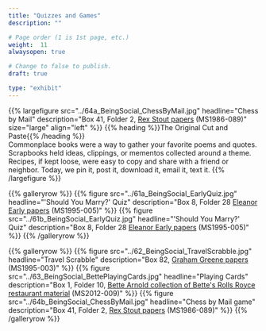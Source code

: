 ```yaml
---
title: "Quizzes and Games"
description: ""

# Page order (1 is 1st page, etc.)
weight:  11
alwaysopen: true

# Change to false to publish.
draft: true

type: "exhibit"
---
```


{{% largefigure src="../64a_BeingSocial_ChessByMail.jpg"
                headline="Chess by Mail"
                description="Box 41, Folder 2, [Rex Stout papers](https://bc-primo.hosted.exlibrisgroup.com/primo-explore/fulldisplay?docid=ALMA-BC21323242860001021&context=L&vid=bclib_new&search_scope=bcl&tab=bcl_only&lang=en_US) (MS1986-089)"
                size="large" align="left" %}}
{{% heading %}}The Original Cut and Paste{{% /heading %}}  
Commonplace books were a way to gather your favorite poems and quotes. Scrapbooks held ideas, clippings, or mementos collected around a theme. Recipes, if kept loose, were easy to copy and share with a friend or neighbor. Today, we pin it, post it, download it, email it, text it.
{{% /largefigure %}}

{{% galleryrow %}}
{{% figure src="../61a_BeingSocial_EarlyQuiz.jpg"
            headline="'Should You Marry?' Quiz"
            description="Box 8, Folder 28 [Eleanor Early papers](https://bc-primo.hosted.exlibrisgroup.com/primo-explore/fulldisplay?docid=ALMA-BC21311150800001021&context=L&vid=bclib_new&search_scope=bcl&tab=bcl_only&lang=en_US) (MS1995-005)"
%}}
{{% figure src="../61b_BeingSocial_EarlyQuiz.jpg"
            headline="'Should You Marry?' Quiz"
            description="Box 8, Folder 28 [Eleanor Early papers](https://bc-primo.hosted.exlibrisgroup.com/primo-explore/fulldisplay?docid=ALMA-BC21311150800001021&context=L&vid=bclib_new&search_scope=bcl&tab=bcl_only&lang=en_US) (MS1995-005)"
%}}
{{% /galleryrow %}}

{{% galleryrow %}}
{{% figure src="../62_BeingSocial_TravelScrabble.jpg"
            headline="Travel Scrabble"
            description="Box 82, [Graham Greene papers](https://bc-primo.hosted.exlibrisgroup.com/primo-explore/fulldisplay?docid=ALMA-BC21351254200001021&context=L&vid=bclib_new&search_scope=bcl&tab=bcl_only&lang=en_US) (MS1995-003)"
%}}
{{% figure src="../63_BeingSocial_BettePlayingCards.jpg"
            headline="Playing Cards"
            description="Box 1, Folder 10, [Bette Arnold collection of Bette's Rolls Royce restaurant material](https://bc-primo.hosted.exlibrisgroup.com/primo-explore/fulldisplay?docid=ALMA-BC21420354730001021&context=L&vid=bclib_new&search_scope=bcl&tab=bcl_only&lang=en_US) (MS2012-009)"
%}}
{{% figure src="../64b_BeingSocial_ChessByMail.jpg"
            headline="Chess by Mail game"
            description="Box 41, Folder 2, [Rex Stout papers](https://bc-primo.hosted.exlibrisgroup.com/primo-explore/fulldisplay?docid=ALMA-BC21323242860001021&context=L&vid=bclib_new&search_scope=bcl&tab=bcl_only&lang=en_US) (MS1986-089)"
%}}
{{% /galleryrow %}}
